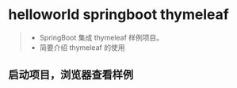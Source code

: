 # helloworld springboot thymeleaf

> - SpringBoot 集成 thymeleaf 样例项目。
> - 简要介绍 thymeleaf 的使用

## 启动项目，浏览器查看样例

